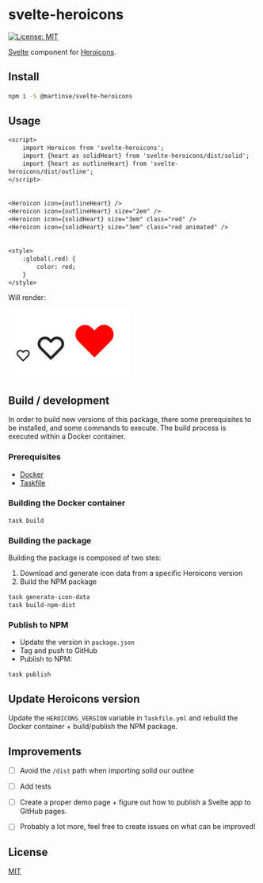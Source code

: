 # svelte-heroicons

[![License: MIT](https://img.shields.io/badge/License-MIT-yellow.svg)](https://opensource.org/licenses/MIT)


[Svelte](https://svelte.dev/) component for [Heroicons](https://heroicons.com/).


## Install

```bash
npm i -S @martinse/svelte-heroicons
```


## Usage

```sveltehtml
<script>
	import Heroicon from 'svelte-heroicons';
	import {heart as solidHeart} from 'svelte-heroicons/dist/solid';
	import {heart as outlineHeart} from 'svelte-heroicons/dist/outline';
</script>


<Heroicon icon={outlineHeart} />
<Heroicon icon={outlineHeart} size="2em" />
<Heroicon icon={solidHeart} size="3em" class="red" />
<Heroicon icon={solidHeart} size="3em" class="red animated" />


<style>
	:global(.red) {
		color: red;
	}
</style>
```
Will render:

![output](docs/output.png)


## Build / development
In order to build new versions of this package, there some prerequisites 
to be installed, and some commands to execute. The build process is executed 
within a Docker container.


### Prerequisites
- [Docker](https://www.docker.com/)
- [Taskfile](https://taskfile.dev/)

### Building the Docker container
```shell
task build
```


### Building the package
Building the package is composed of two stes:

1. Download and generate icon data from a specific Heroicons version
2. Build the NPM package

```shell
task generate-icon-data
task build-npm-dist
```

### Publish to NPM
- Update the version in `package.json`
- Tag and push to GitHub
- Publish to NPM:
```shell
task publish
```

## Update Heroicons version
Update the `HEROICONS_VERSION` variable in `Taskfile.yml` and rebuild the 
Docker container + build/publish the NPM package. 


## Improvements
* [ ] Avoid the `/dist` path when importing solid our outline
* [ ] Add tests
* [ ] Create a proper demo page + figure out how to publish a Svelte app to GitHub pages.
* [ ] Probably a lot more, feel free to create issues on what can be improved!


## License
[MIT](LICENSE.md)
